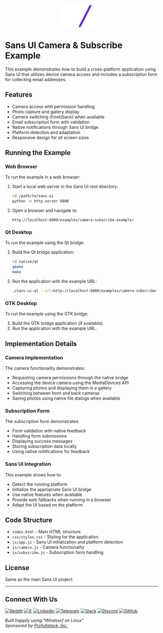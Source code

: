 <p align="center">
  <img src="../../logo.svg" alt="Sans UI Logo" width="138" height="74" />
</p>

# Sans UI Camera & Subscribe Example

This example demonstrates how to build a cross-platform application using Sans UI that utilizes device camera access and includes a subscription form for collecting email addresses.

## Features

- Camera access with permission handling
- Photo capture and gallery display
- Camera switching (front/back) when available
- Email subscription form with validation
- Native notifications through Sans UI bridge
- Platform detection and adaptation
- Responsive design for all screen sizes

## Running the Example

### Web Browser

To run the example in a web browser:

1. Start a local web server in the Sans UI root directory:
   ```bash
   cd /path/to/sans-ui
   python -m http.server 8000
   ```

2. Open a browser and navigate to:
   ```
   http://localhost:8000/examples/camera-subscribe-example/
   ```

### Qt Desktop

To run the example using the Qt bridge:

1. Build the Qt bridge application:
   ```bash
   cd native/qt
   qmake
   make
   ```

2. Run the application with the example URL:
   ```bash
   ./sans-ui-qt --url=http://localhost:8000/examples/camera-subscribe-example/
   ```

### GTK Desktop

To run the example using the GTK bridge:

1. Build the GTK bridge application (if available).
2. Run the application with the example URL.

## Implementation Details

### Camera Implementation

The camera functionality demonstrates:

- Requesting camera permissions through the native bridge
- Accessing the device camera using the MediaDevices API
- Capturing photos and displaying them in a gallery
- Switching between front and back cameras
- Saving photos using native file dialogs when available

### Subscription Form

The subscription form demonstrates:

- Form validation with native feedback
- Handling form submissions
- Displaying success messages
- Storing subscription data locally
- Using native notifications for feedback

### Sans UI Integration

This example shows how to:

- Detect the running platform
- Initialize the appropriate Sans UI bridge
- Use native features when available
- Provide web fallbacks when running in a browser
- Adapt the UI based on the platform

## Code Structure

- `index.html` - Main HTML structure
- `css/styles.css` - Styling for the application
- `js/app.js` - Sans UI initialization and platform detection
- `js/camera.js` - Camera functionality
- `js/subscribe.js` - Subscription form handling

## License

Same as the main Sans UI project.

---

## Connect With Us

[![Reddit](https://img.shields.io/badge/Reddit-FF4500?style=for-the-badge&logo=reddit&logoColor=white)](https://www.reddit.com/r/sans_ui/)
[![X](https://img.shields.io/badge/X-000000?style=for-the-badge&logo=x&logoColor=white)](https://x.com/profullstackinc)
[![LinkedIn](https://img.shields.io/badge/LinkedIn-0077B5?style=for-the-badge&logo=linkedin&logoColor=white)](https://www.linkedin.com/company/profullstackinc)
[![Telegram](https://img.shields.io/badge/Telegram-2CA5E0?style=for-the-badge&logo=telegram&logoColor=white)](https://t.me/+VGCI_sR-guhmNTNh)
[![Slack](https://img.shields.io/badge/Slack-4A154B?style=for-the-badge&logo=slack&logoColor=white)](https://flightclub.profullstack.com)
[![Discord](https://img.shields.io/badge/Discord-5865F2?style=for-the-badge&logo=discord&logoColor=white)](https://discord.gg/XXvzu4G4)
[![GitHub](https://img.shields.io/badge/GitHub-181717?style=for-the-badge&logo=github&logoColor=white)](https://github.com/profullstack)

*Built happily using "Windsurf on Linux"*  
*Sponsored by [Profullstack, Inc.](https://profullstack.com)*
